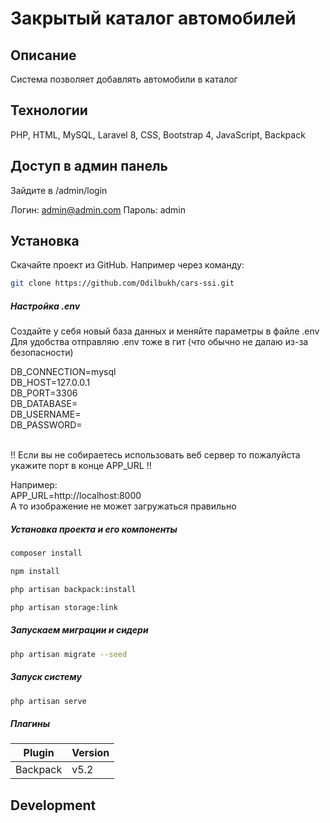 # Закрытый каталог автомобилей

## Описание

Система позволяет добавлять автомобили в каталог

## Технологии
PHP, HTML, MySQL, Laravel 8, CSS, Bootstrap 4, JavaScript, Backpack

## Доступ в админ панель
Зайдите в /admin/login

Логин: admin@admin.com
Пароль: admin

## Установка

Скачайте проект из GitHub. Например через команду:
```sh
git clone https://github.com/Odilbukh/cars-ssi.git
```

##### Настройка .env
Создайте у себя новый база данных и меняйте параметры в файле .env <br>
Для удобства отправляю .env тоже в гит (что обычно не далаю из-за безопасности) <br>

DB_CONNECTION=mysql <br>
DB_HOST=127.0.0.1 <br>
DB_PORT=3306 <br>
DB_DATABASE= <br>
DB_USERNAME= <br>
DB_PASSWORD= <br><br>

!! Если вы не собираетесь использовать веб сервер то пожалуйста укажите порт в конце APP_URL !! <br>

Например:  <br>
APP_URL=http://localhost:8000 <br>
А то изображение не может загружаться правильно<br>

##### Установка проекта и его компоненты

```sh
composer install
```

```sh
npm install 
```

```sh
php artisan backpack:install
```

```sh
php artisan storage:link
```

##### Запускаем миграции и сидери

```sh
php artisan migrate --seed
```

##### Запуск систему

```sh
php artisan serve
```


##### Плагины

| Plugin | Version |
| ------ | ------ |
| Backpack | v5.2 |


## Development

